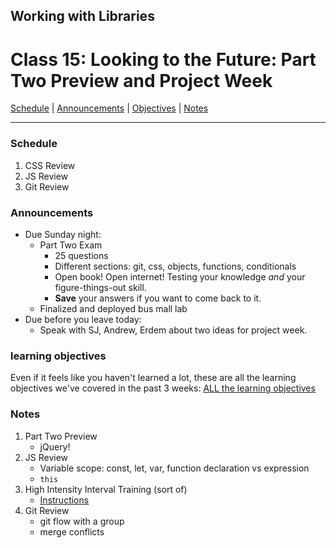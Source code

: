 ## **Working with Libraries**
# Class 15: Looking to the Future: Part Two Preview and Project Week

[Schedule](#schedule) | [Announcements](#announcements) | [Objectives](#learning-objectives) | [Notes](#notes) 


<hr></hr>

### Schedule
1. CSS Review
1. JS Review
1. Git Review

### Announcements
* Due Sunday night:
    * Part Two Exam
        * 25 questions
        * Different sections: git, css, objects, functions, conditionals
        * Open book! Open internet! Testing your knowledge *and* your figure-things-out skill.
        * **Save** your answers if you want to come back to it.
    * Finalized and deployed bus mall lab
* Due before you leave today:
    * Speak with SJ, Andrew, Erdem about two ideas for project week.


### learning objectives
Even if it feels like you haven't learned a lot, these are all the learning objectives we've covered in the past 3 weeks:
[ALL the learning objectives](learning-objectives.md)

### Notes

1. Part Two Preview
    - jQuery!
1. JS Review
    - Variable scope: const, let, var, function declaration vs expression
    - `this`
1. High Intensity Interval Training (sort of)
    - [Instructions](HIIT.md)
1. Git Review
    - git flow with a group
    - merge conflicts